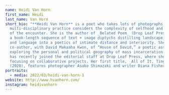 ```yaml
---
name: Heidi Van Horn
first_name: Heidi
last_name: Van Horn
short_bio: "**Heidi Van Horn** is a poet who takes lots of photographs. Her
  multi-disciplinary practice considers the complexity of selfhood and the space
  of the encounter. She is the author of _Belated Poem_ (Drop Leaf Press, 2019),
  a book-length sequence of text + image diptychs distilling landscape, color,
  and language into a poetics of intimate distance and interiority. She is
  co-author, with David Makaaha Kwon, of “House of David,” a poetic assemblage
  exploring the personal and political geography of mass incarceration. Heidi
  has recently joined the editorial staff at Drop Leaf Press, where she will be
  focusing on collaborative projects. Her first title, _All of It, Tinged_
  (2020), features photographer Asako Shimazaki and writer Diana Fisher. "
portraits:
  - media: 2022/03/heidi-van-horn-1
website: http://www.hvanhorn.com/
instagram: heidivanhorn
---
```

